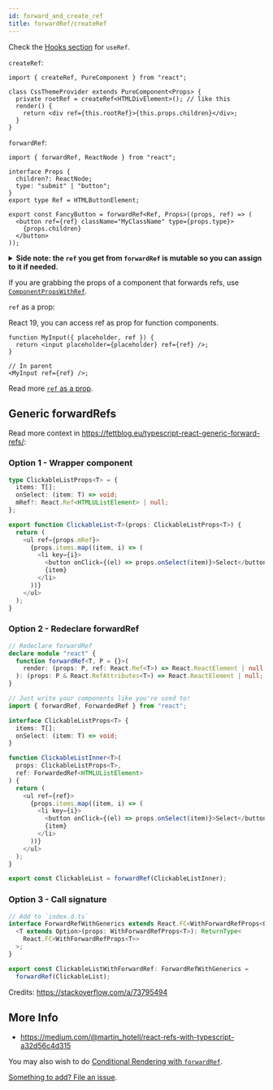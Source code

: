 ```yaml
---
id: forward_and_create_ref
title: forwardRef/createRef
---
```


Check the [Hooks section](https://github.com/typescript-cheatsheets/react/blob/main/README.md#hooks) for `useRef`.

`createRef`:

```tsx
import { createRef, PureComponent } from "react";

class CssThemeProvider extends PureComponent<Props> {
  private rootRef = createRef<HTMLDivElement>(); // like this
  render() {
    return <div ref={this.rootRef}>{this.props.children}</div>;
  }
}
```

`forwardRef`:

```tsx
import { forwardRef, ReactNode } from "react";

interface Props {
  children?: ReactNode;
  type: "submit" | "button";
}
export type Ref = HTMLButtonElement;

export const FancyButton = forwardRef<Ref, Props>((props, ref) => (
  <button ref={ref} className="MyClassName" type={props.type}>
    {props.children}
  </button>
));
```

<details>
<summary><b>Side note: the <code>ref</code> you get from <code>forwardRef</code> is mutable so you can assign to it if needed.</b></summary>

This was done [on purpose](https://github.com/DefinitelyTyped/DefinitelyTyped/pull/43265/). You can make it immutable if you have to - assign `React.Ref` if you want to ensure nobody reassigns it:

```tsx
import { forwardRef, ReactNode, Ref } from "react";

interface Props {
  children?: ReactNode;
  type: "submit" | "button";
}

export const FancyButton = forwardRef(
  (
    props: Props,
    ref: Ref<HTMLButtonElement> // <-- here!
  ) => (
    <button ref={ref} className="MyClassName" type={props.type}>
      {props.children}
    </button>
  )
);
```

</details>

If you are grabbing the props of a component that forwards refs, use [`ComponentPropsWithRef`](https://github.com/DefinitelyTyped/DefinitelyTyped/blob/a05cc538a42243c632f054e42eab483ebf1560ab/types/react/index.d.ts#L770).

`ref` as a prop:

React 19, you can access ref as prop for function components.

```tsx
function MyInput({ placeholder, ref }) {
  return <input placeholder={placeholder} ref={ref} />;
}

// In parent
<MyInput ref={ref} />;
```

Read more [`ref` as a prop](https://react.dev/blog/2024/12/05/react-19#ref-as-a-prop).

## Generic forwardRefs

Read more context in https://fettblog.eu/typescript-react-generic-forward-refs/:

### Option 1 - Wrapper component

```ts
type ClickableListProps<T> = {
  items: T[];
  onSelect: (item: T) => void;
  mRef?: React.Ref<HTMLUListElement> | null;
};

export function ClickableList<T>(props: ClickableListProps<T>) {
  return (
    <ul ref={props.mRef}>
      {props.items.map((item, i) => (
        <li key={i}>
          <button onClick={(el) => props.onSelect(item)}>Select</button>
          {item}
        </li>
      ))}
    </ul>
  );
}
```

### Option 2 - Redeclare forwardRef

```ts
// Redeclare forwardRef
declare module "react" {
  function forwardRef<T, P = {}>(
    render: (props: P, ref: React.Ref<T>) => React.ReactElement | null
  ): (props: P & React.RefAttributes<T>) => React.ReactElement | null;
}

// Just write your components like you're used to!
import { forwardRef, ForwardedRef } from "react";

interface ClickableListProps<T> {
  items: T[];
  onSelect: (item: T) => void;
}

function ClickableListInner<T>(
  props: ClickableListProps<T>,
  ref: ForwardedRef<HTMLUListElement>
) {
  return (
    <ul ref={ref}>
      {props.items.map((item, i) => (
        <li key={i}>
          <button onClick={(el) => props.onSelect(item)}>Select</button>
          {item}
        </li>
      ))}
    </ul>
  );
}

export const ClickableList = forwardRef(ClickableListInner);
```

### Option 3 - Call signature

```ts
// Add to `index.d.ts`
interface ForwardRefWithGenerics extends React.FC<WithForwardRefProps<Option>> {
  <T extends Option>(props: WithForwardRefProps<T>): ReturnType<
    React.FC<WithForwardRefProps<T>>
  >;
}

export const ClickableListWithForwardRef: ForwardRefWithGenerics =
  forwardRef(ClickableList);
```

Credits: https://stackoverflow.com/a/73795494

## More Info

- https://medium.com/@martin_hotell/react-refs-with-typescript-a32d56c4d315

You may also wish to do [Conditional Rendering with `forwardRef`](https://github.com/typescript-cheatsheets/react/issues/167).

[Something to add? File an issue](https://github.com/typescript-cheatsheets/react/issues/new).
